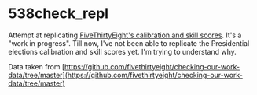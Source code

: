 # 538check_repl

Attempt at replicating [FiveThirtyEight's calibration and skill scores](https://projects.fivethirtyeight.com/checking-our-work/presidential-elections/). It's a "work in progress". Till now, I've not been able to replicate the Presidential elections calibration and skill scores yet. I'm trying to understand why.

Data taken from [https://github.com/fivethirtyeight/checking-our-work-data/tree/master](https://github.com/fivethirtyeight/checking-our-work-data/tree/master)
